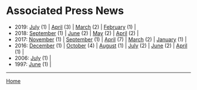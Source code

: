 # Associated Press News

  * 2019: 
      [July](./associated-press-news-2019-07.md) (1) | 
      [April](./associated-press-news-2019-04.md) (3) | 
      [March](./associated-press-news-2019-03.md) (2) | 
      [February](./associated-press-news-2019-02.md) (1) | 
  * 2018: 
      [September](./associated-press-news-2018-09.md) (1) | 
      [June](./associated-press-news-2018-06.md) (2) | 
      [May](./associated-press-news-2018-05.md) (2) | 
      [April](./associated-press-news-2018-04.md) (2) | 
  * 2017: 
      [November](./associated-press-news-2017-11.md) (1) | 
      [September](./associated-press-news-2017-09.md) (1) | 
      [April](./associated-press-news-2017-04.md) (7) | 
      [March](./associated-press-news-2017-03.md) (2) | 
      [January](./associated-press-news-2017-01.md) (1) | 
  * 2016: 
      [December](./associated-press-news-2016-12.md) (1) | 
      [October](./associated-press-news-2016-10.md) (4) | 
      [August](./associated-press-news-2016-08.md) (1) | 
      [July](./associated-press-news-2016-07.md) (2) | 
      [June](./associated-press-news-2016-06.md) (2) | 
      [April](./associated-press-news-2016-04.md) (1) | 
  * 2006: 
      [July](./associated-press-news-2006-07.md) (1) | 
  * 1997: 
      [June](./associated-press-news-1997-06.md) (1) | 

----

[Home](../)
